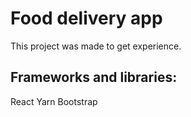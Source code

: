 # Food delivery app

This project was made to get experience.

## Frameworks and libraries:

React
Yarn
Bootstrap
